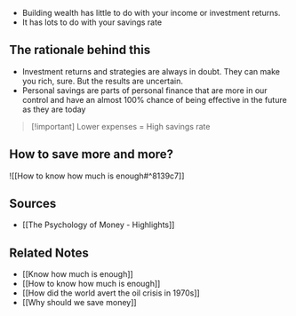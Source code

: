 - Building wealth has little to do with your income or investment returns.
- It has lots to do with your savings rate

## The rationale behind this
- Investment returns and strategies are always in doubt. They can make you rich, sure. But the results are uncertain.
- Personal savings are parts of personal finance that are more in our control and have an almost 100% chance of being effective in the future as they are today

> [!important] Lower expenses = High savings rate

## How to save more and more?
![[How to know how much is enough#^8139c7]]

## Sources
- [[The Psychology of Money - Highlights]]

## Related Notes
- [[Know how much is enough]]
- [[How to know how much is enough]]
- [[How did the world avert the oil crisis in 1970s]]
- [[Why should we save money]]